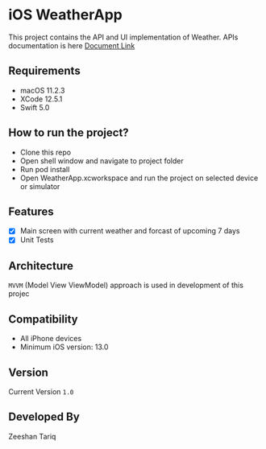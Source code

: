 # iOS WeatherApp

This project contains the API and UI implementation of Weather. APIs documentation is here [Document Link][url1]

##  Requirements

* macOS 11.2.3
* XCode 12.5.1
* Swift 5.0

## How to run the project?

* Clone this repo
* Open shell window and navigate to project folder
* Run pod install
* Open WeatherApp.xcworkspace and run the project on selected device or simulator

## Features

- [x] Main screen with current weather and forcast of upcoming 7 days
- [X] Unit Tests

## Architecture

```MVVM``` (Model View ViewModel) approach is used in development of this projec

## Compatibility
 
 * All iPhone devices
 * Minimum iOS version: 13.0
 
##  Version
Current Version ```1.0```

## Developed By
Zeeshan Tariq

  [url1]: <https://openweathermap.org/current>
